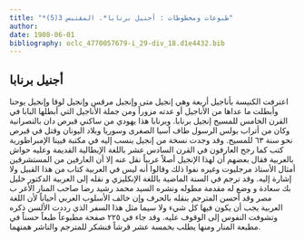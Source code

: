 ```yaml
---
title: "*طبوعات ومخطوطات : أجنيل برنابا*. المقتبس 3(5)"
author: 
date: 1908-06-01
bibliography: oclc_4770057679-i_29-div_18.d1e4432.bib
---
```




##  أجنيل برنابا 


 اعترفت الكنيسة بأناجيل  أربعة  وهي إنجيل  متى  وإنجيل  مرقس  وإنجيل  لوقا  وإنجيل  يوحنا  وأبطلت ما عداها من الأناجيل أو عدته مزوراً ومن جملة الأناجيل التي أبطلها البابا في القرن الخامس للمسيح إنجيل برنابا. وبرنابا هذا يهودي من ساكني قبرص دان بالنصرانية وكان من أتراب بولس الرسول طاف آسيا الصغرى وسوريا وبلاد اليونان وقتل في   قبرص نحو سنة  ٦٣  للمسيح.  وقد وجدت نسخة من إنجيل ينسب إليه في مكتبة فيينا الإمبراطورية كتب كما رجح العارفون في القرن السادس  عشر  باللغة الإيطالية القديمة وعليه حواش بالعربية فقال بعضهم أن لهذا الإنجيل أصلاً عربياً نقل عنه إلا أن العارفين من المستشرقين أمثال  الأستاذ  مرجليوت  وغيره نفوا ذلك وقالوا أنه ليس في العربية كتاب من هذا القبيل ولا إشارة إليه. وقد ترجم في السنة الماضية باللغة الإنكليزي و  نقله إلى العربية  الدكتور  خليل  بك  سعادة  و  وضع له مقدمة مطوله ونشره  السيد  محمد  رشيد  رضا  صاحب  المنار  الأغر ب  مصر  وقد أحسن المترجم بنقله بالحرف وإن خالف الأسلوب العربي أحياناً لأن اللغة العربية يجب أن يكون فيها كل شيء ولا سيما مثل هذا السفر الذي رددت الألسن ذكره وتشوفت النفوس إلى الوقوف عليه. وقد جاء في  ٢٢٥  صفحة  مطبوعاً طبعاً حسناً في  مطبعة  المنار  ومنها يطلب بخمسة  عشر  قرشاً  فنشكر للمترجم والناشر همتهما. 
